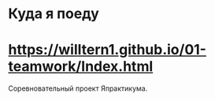 # Куда я поеду

# https://willtern1.github.io/01-teamwork/Index.html

Соревновательный проект Япрактикума.
